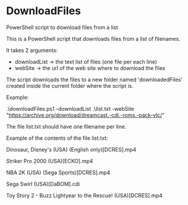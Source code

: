 # DownloadFiles
PowerShell script to download files from a list

This is a PowerShell script that downloads files from a list of filenames.

It takes 2 arguments: 
- downloadList -> the text list of files (one file per each line)
- webSite -> the url of the web site where to download the files

The script downloads the files to a new folder named 'downloadedFiles' created inside the current folder where the script is.

Example:

.\downloadFiles.ps1 -downloadList .\list.txt -webSite "https://archive.org/download/dreamcast.-cdi.-roms.-pack-vlc/"

The file list.txt should have one filename per line.

Example of the contents of the file list.txt:

Dinosaur, Disney's (USA) (English only)[DCRES].mp4

Striker Pro 2000 (USA)[ECKO].mp4

NBA 2K (USA) (Sega Sports)[DCRES].mp4

Sega Swirl (USA)[DaBOM].cdi

Toy Story 2 - Buzz Lightyear to the Rescue! (USA)[DCRES].mp4
